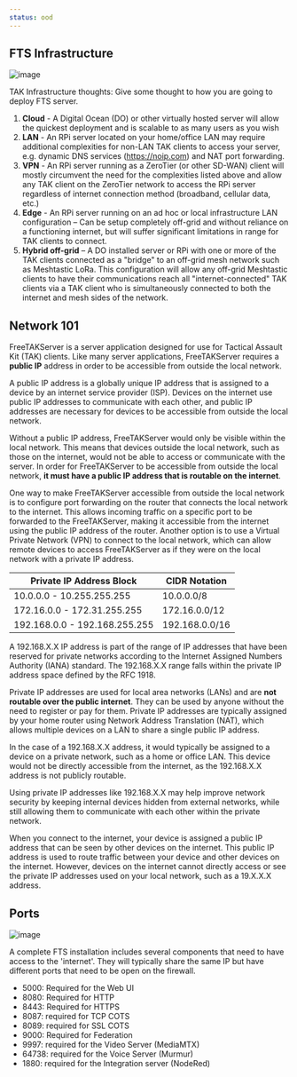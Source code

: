 ```yaml
---
status: ood
---
```


## FTS Infrastructure
![image](https://user-images.githubusercontent.com/60719165/183449678-e2c153e3-0eea-4cd9-bc69-63b4adb10491.png)

TAK Infrastructure thoughts: Give some thought to how you are going to deploy FTS server.

1. **Cloud** - A Digital Ocean (DO) or other virtually hosted server will allow the quickest deployment and is scalable to as many users as you wish
2. **LAN** - An RPi server located on your home/office LAN may require additional complexities for non-LAN TAK clients to access your server, e.g. dynamic
DNS services (<https://noip.com>) and NAT port forwarding.
3. **VPN** - An RPi server running as a ZeroTier (or other SD-WAN) client will mostly circumvent the need for the complexities listed above and allow any TAK
client on the ZeroTier network to access the RPi server regardless of internet connection method (broadband, cellular data, etc.)
4. **Edge** - An RPi server running on an ad hoc or local infrastructure LAN configuration – Can be setup completely off-grid and without reliance on a
functioning internet, but will suffer significant limitations in range for TAK clients to connect.
5. **Hybrid off-grid** – A DO installed server or RPi with one or more of the TAK clients connected as a "bridge" to an off-grid mesh network such as Meshtastic
LoRa. This configuration will allow any off-grid Meshtastic clients to have their communications reach all "internet-connected" TAK clients via a
TAK client who is simultaneously connected to both the internet and mesh sides of the network.

## Network 101
FreeTAKServer is a server application designed for use for Tactical Assault Kit (TAK) clients.
Like many server applications,
FreeTAKServer requires a **public IP** address in order to be accessible from outside the local network.

A public IP address is a globally unique IP address that is assigned to a device by an internet service provider (ISP).
Devices on the internet use public IP addresses to communicate with each other, and public IP addresses are necessary for devices to be accessible from outside the local network.

Without a public IP address, FreeTAKServer would only be visible within the local network.
This means that devices outside the local network, such as those on the internet, would not be able to access or communicate with the server.
In order for FreeTAKServer to be accessible from outside the local network,
**it must have a public IP address that is routable on the internet**.

One way to make FreeTAKServer accessible from outside the local network is to configure port forwarding on the router that connects the local network to the internet.
This allows incoming traffic on a specific port to be forwarded to the FreeTAKServer, making it accessible from the internet using the public IP address of the router.
Another option is to use a Virtual Private Network (VPN) to connect to the local network, which can allow remote devices to access FreeTAKServer as if they were on the local network with a private IP address.

| Private IP Address Block      | CIDR Notation  |
|-------------------------------|----------------|
| 10.0.0.0 - 10.255.255.255     | 10.0.0.0/8     |
| 172.16.0.0 - 172.31.255.255   | 172.16.0.0/12  |  
| 192.168.0.0 - 192.168.255.255 | 192.168.0.0/16 |

A 192.168.X.X IP address is part of the range of IP addresses that have been reserved for private networks according to the Internet Assigned Numbers Authority (IANA) standard.
The 192.168.X.X range falls within the private IP address space defined by the RFC 1918.

Private IP addresses are used for local area networks (LANs) and are
**not routable over the public internet**.
They can be used by anyone without the need to register or pay for them. Private IP addresses are typically assigned by your home router using Network Address Translation (NAT), which allows multiple devices on a LAN to share a single public IP address.

In the case of a 192.168.X.X address,
it would typically be assigned to a device on a private network,
such as a home or office LAN.
This device would not be directly accessible from the internet,
as the 192.168.X.X address is not publicly routable.

Using private IP addresses like 192.168.X.X may help improve network security by keeping internal devices hidden from external networks,
while still allowing them to communicate with each other within the private network.

When you connect to the internet,
your device is assigned a public IP address that can be seen by other devices on the internet.
This public IP address is used to route traffic between your device and other devices on the internet.
However, devices on the internet cannot directly access or see the private IP addresses used on your local network,
such as a 19.X.X.X address.

## Ports
![image](https://github.com/FreeTAKTeam/FreeTAKServer-User-Docs/assets/60719165/2293abf0-b5af-42e4-a7e2-4df208df3eaf)

A complete FTS installation includes several components that need to have access to the 'internet'.
They will typically share the same IP but have different ports that need to be open on the firewall.

 * 5000: Required for the Web UI
 * 8080: Required for HTTP
 * 8443: Required for HTTPS 
 * 8087: required for TCP COTS
 * 8089: required for SSL COTS
 * 9000: Required for Federation
 * 9997: required for the Video Server (MediaMTX)
 * 64738: required for the Voice Server (Murmur)
 * 1880: required for the Integration server (NodeRed)
